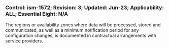 ### Control: ism-1572; Revision: 3; Updated: Jun-23; Applicability: ALL; Essential Eight: N/A
<p>The regions or availability zones where data will be processed, stored and communicated, as well as a minimum notification period for any configuration changes, is documented in contractual arrangements with service providers.</p>